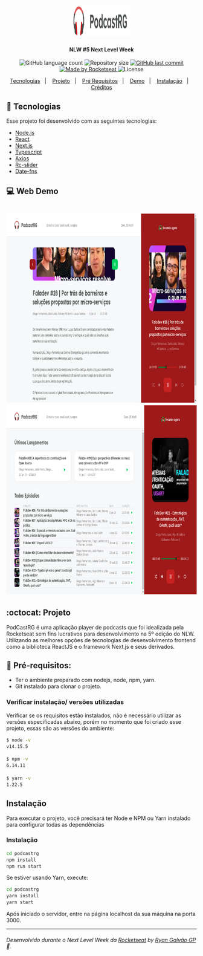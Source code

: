 

<h1 align="center">
<img alt="Happy"  src="public/logo.svg" height="80" width="150px">
</h1>

<h4 align="center">
   NLW #5 Next Level Week
</h4>



<p align="center">
  <img alt="GitHub language count" src="https://img.shields.io/github/languages/count/ryangalvaogp/PodCastRG">

  <img alt="Repository size" src="https://img.shields.io/github/repo-size/ryangalvaogp/PodCastRG">
  
  <a href="https://github.com/ryangalvaogp/PodCastRG/commits/main">
    <img alt="GitHub last commit" src="https://img.shields.io/github/last-commit/ryangalvaogp/PodCastRG">
  </a>

  <a href="https://rocketseat.com.br">
    <img alt="Made by Rocketseat" src="https://img.shields.io/badge/made%20by-Rocketseat-red">
  </a>

  <img alt="License" src="https://img.shields.io/badge/license-MIT-brightgreen">
</p>




<p align="center">
  <a href="#rocket-tecnologias">Tecnologias</a>&nbsp;&nbsp;&nbsp;|&nbsp;&nbsp;&nbsp;
  <a href="#octocat-projeto">Projeto</a>&nbsp;&nbsp;&nbsp;|&nbsp;&nbsp;&nbsp;
  <a href="#anger-pr%C3%A9-requisitos">Pré Requisitos</a>&nbsp;&nbsp;&nbsp;|&nbsp;&nbsp;&nbsp;
   <a href="#-web-demo">Demo</a>&nbsp;&nbsp;&nbsp;|&nbsp;&nbsp;&nbsp;
  <a href="#Instala%C3%A7%C3%A3o">Instalação</a>&nbsp;&nbsp;&nbsp;|&nbsp;&nbsp;&nbsp;
  <a href="######Desenvolvido">Créditos</a>
</p>


## 🚀 Tecnologias

Esse projeto foi desenvolvido com as seguintes tecnologias:
- [Node.js](https://nodejs.org/en/)
- [React](https://reactjs.org)
- [Next.js](https://nextjs.org/)
- [Typescript](https://www.typescriptlang.org/)
- [Axios](https://github.com/axios/axios)
- [Rc-slider](https://www.npmjs.com/package/rc-slider)
- [Date-fns](https://date-fns.org/)



## 💻 Web Demo

<h1 align="center">
<img alt="Episode Page Details" src="/demo/EpisodeDetails.png" height="500" width="570px">
<img alt="Home Page"  src="/demo/HomePage.png" height="500" width="570px">
</h1>

 
 

## :octocat: Projeto
PodCastRG é uma aplicação player de podcasts que foi idealizada pela Rocketseat sem fins lucrativos para desenvolvimento na 5º edição do NLW. Utilizando as melhores opções de tecnologias de desenvolvimento frontend como a biblioteca ReactJS e o framework Next.js e seus derivados. 
## :anger: Pré-requisitos:
 - Ter o ambiente preparado com nodejs, node, npm, yarn.
 - Git instalado para clonar o projeto.


### Verificar instalação/ versões utilizadas
Verificar se os requisitos estão instalados, não é necessário utilizar as versões especificadas abaixo, porém no momento que foi criado esse projeto, essas são as versões do ambiente:
```sh
$ node -v  
v14.15.5

$ npm -v   
6.14.11

$ yarn -v   
1.22.5
```

## Instalação<a id="instalação"></a>
Para executar o projeto, você precisará ter Node e NPM ou Yarn instalado para configurar todas as dependências



### Instalação <a id="installation-front"></a>

```bash
cd podcastrg
npm install
npm run start
```

Se estiver usando Yarn, execute:
```bash
cd podcastrg
yarn install
yarn start
```

Após iniciado o servidor, entre na página localhost da sua máquina na porta 3000.


---

###### Desenvolvido durante o Next Level Week da [Rocketseat](https://rocketseat.com.br) by [Ryan Galvão GP](https://www.linkedin.com/in/ryangalvaogp/) :rocket:.

